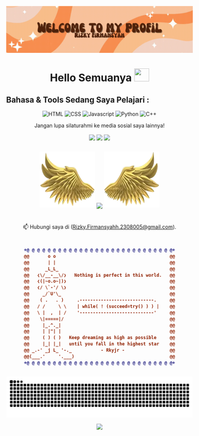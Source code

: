<img src="https://github.com/RizkyFirmansyah-com/RizkyFirmansyah-com/blob/main/Retro%20Sparkles%20GIF%20Google%20Classroom%20Header.gif" >



<h1 align="center"> Hello Semuanya <img src="https://media.giphy.com/media/hvRJCLFzcasrR4ia7z/giphy.gif" width="40" height="35"> </h1>








## Bahasa & Tools Sedang Saya Pelajari :
<div align="center">

![HTML](https://img.shields.io/badge/html%20-%23E34F26.svg?&style=for-the-badge&logo=html5&logoColor=white)
![CSS](https://img.shields.io/badge/css%20-%231572B6.svg?&style=for-the-badge&logo=css3&logoColor=white)
![Javascript](https://img.shields.io/badge/-Javascript-ffb400?style=for-the-badge&logo=javascript&logoColor=ffff3f)
![Python](https://img.shields.io/badge/Python-blue?style=for-the-badge&logo=python&logoColor=blue)
![C++](https://img.shields.io/badge/c++%20-%2300599C.svg?&style=for-the-badge&logo=c%2B%2B&ogoColor=white)





Jangan lupa  silaturahmi ke media sosial saya lainnya!

[<img align="center" height="40" src="https://img.icons8.com/fluent/144/000000/instagram-new.png"/>](https://www.instagram.com/rkyjr_/?next=%2F)
[<img align="center" height="40" src="https://img.icons8.com/color/144/000000/linkedin.png"/>](https://www.linkedin.com/in/rizky-firmansyah-17bb62341/)
[<img align="center" height="40" src= "https://img.icons8.com/?size=100&id=19318&format=png&color=000000"/>](https://www.youtube.com/@Rkyjr)

##
<p align="center">
  <img height="150" width="150" src="https://raw.githubusercontent.com/RizkyFirmansyah-com/RizkyFirmansyah-com/refs/heads/main/left.webp"/>
  <img align="center" src="https://github-readme-streak-stats.herokuapp.com?user=RizkyFirmansyah-com&theme=dark&locale=id&date_format=M%20j%5B%2C%20Y%5D&type=png"/>
  <img height="150" width="150" src="https://raw.githubusercontent.com/RizkyFirmansyah-com/RizkyFirmansyah-com/refs/heads/main/right.webp"/>
</p>

#
📫 Hubungi saya di (Rizky.Firmansyahh.2308005@gmail.com).

#

<h4 align="center">
  
```diff
+@ @ @ @ @ @ @ @ @ @ @ @ @ @ @ @ @ @ @ @ @ @ @ @ @ @ @ @+
@@       o o                                           @@
@@       | |                                           @@
@@      _L_L_                                          @@
@@   ❮\/__-__\/❯   Nothing is perfect in this world.   @@
@@   ❮(|~o.o~|)❯                                       @@
@@   ❮/ \`-'/ \❯                                       @@
@@     _/`U'\_                                         @@
@@    ( .   . )     .----------------------------.     @@
@@   / /     \ \    | while( ! (succeed=try() ) ) |    @@
@@   \ |  ,  | /    '----------------------------'     @@
@@    \|=====|/                                        @@
@@     |_.^._|                                         @@
@@     | |"| |                                         @@
@@     ( ) ( )   Keep dreaming as high as possible     @@
@@     |_| |_|   until you fall in the highest star    @@
@@ _.-' _j L_ '-._           - Rkyjr -                 @@
@@(___.'     '.___)                                    @@
+@ @ @ @ @ @ @ @ @ @ @ @ @ @ @ @ @ @ @ @ @ @ @ @ @ @ @ @+
```

</h4>  


##


![𝙶𝚒𝚝𝚑𝚞𝚋 𝙲𝚘𝚗𝚝𝚛𝚒𝚋𝚞𝚝𝚒𝚘𝚗 𝙶𝚛𝚊𝚙𝚑](https://github.com/RizkyFirmansyah-com/RizkyFirmansyah-com/blob/main/github-contribution-grid-snake.svg)


<img src="https://github.com/RizkyFirmansyah-com/RizkyFirmansyah-com/blob/main/hand.gif">
